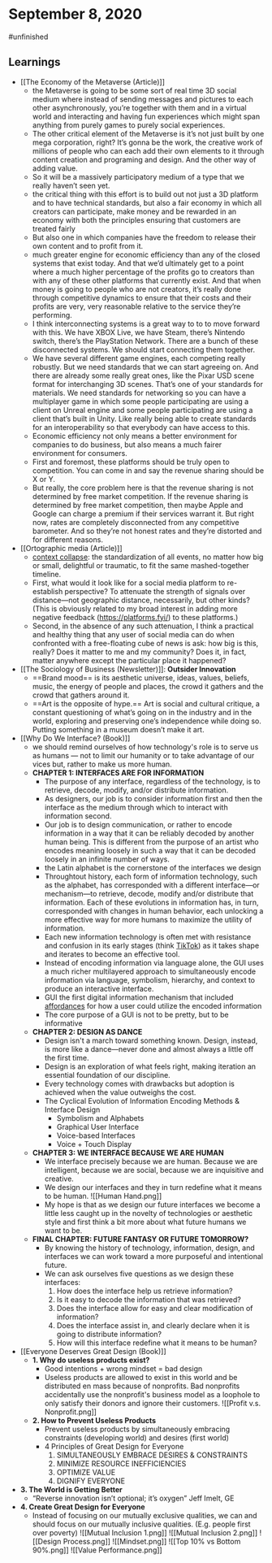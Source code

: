 # September 8, 2020
#unfinished
## Learnings
- [[The Economy of the Metaverse (Article)]]
	- the Metaverse is going to be some sort of real time 3D social medium where instead of sending messages and pictures to each other asynchronously, you’re together with them and in a virtual world and interacting and having fun experiences which might span anything from purely games to purely social experiences.
	- The other critical element of the Metaverse is it’s not just built by one mega corporation, right? It’s gonna be the work, the creative work of millions of people who can each add their own elements to it through content creation and programing and design. And the other way of adding value.
	- So it will be a massively participatory medium of a type that we really haven’t seen yet.
	- the critical thing with this effort is to build out not just a 3D platform and to have technical standards, but also a fair economy in which all creators can participate, make money and be rewarded in an economy with both the principles ensuring that customers are treated fairly
	- But also one in which companies have the freedom to release their own content and to profit from it.
	- much greater engine for economic efficiency than any of the closed systems that exist today. And that we’d ultimately get to a point where a much higher percentage of the profits go to creators than with any of these other platforms that currently exist. And that when money is going to people who are not creators, it’s really done through competitive dynamics to ensure that their costs and their profits are very, very reasonable relative to the service they’re performing.
	- I think interconnecting systems is a great way to to to move forward with this. We have XBOX Live, we have Steam, there’s Nintendo switch, there’s the PlayStation Network. There are a bunch of these disconnected systems. We should start connecting them together.
	- We have several different game engines, each competing really robustly. But we need standards that we can start agreeing on. And there are already some really great ones, like the Pixar USD scene format for interchanging 3D scenes. That’s one of your standards for materials. We need standards for networking so you can have a multiplayer game in which some people participating are using a client on Unreal engine and some people participating are using a client that’s built in Unity. Like really being able to create standards for an interoperability so that everybody can have access to this.
	- Economic efficiency not only means a better environment for companies to do business, but also means a much fairer environment for consumers.
	- First and foremost, these platforms should be truly open to competition. You can come in and say the revenue sharing should be X or Y.
	- But really, the core problem here is that the revenue sharing is not determined by free market competition. If the revenue sharing is determined by free market competition, then maybe Apple and Google can charge a premium if their services warrant it. But right now, rates are completely disconnected from any competitive barometer. And so they’re not honest rates and they’re distorted and for different reasons.
- [[Ortographic media (Article)]]
	-  [context collapse](http://www.zephoria.org/thoughts/archives/2013/12/08/coining-context-collapse.html): the standardization of all events, no matter how big or small, delightful or traumatic, to fit the same mashed-together timeline.
	-  First, what would it look like for a social media platform to re-establish perspective? To attenuate the strength of signals over distance—not geographic distance, necessarily, but other kinds? (This is obviously related to my broad interest in adding more negative feedback (https://platforms.fyi/) to these platforms.)
	-  Second, in the absence of any such attenuation, I think a practical and healthy thing that any user of social media can do when confronted with a free-floating cube of news is ask: how big is this, really? Does it matter to me and my community? Does it, in fact, matter anywhere except the particular place it happened?
- [[The Sociology of Business (Newsletter)]]: **Outsider Innovation**
	- ==Brand mood== is its aesthetic universe, ideas, values, beliefs, music, the energy of people and places, the crowd it gathers and the crowd that gathers around it.
	- ==Art is the opposite of hype.== Art is social and cultural critique, a constant questioning of what’s going on in the industry and in the world, exploring and preserving one’s independence while doing so. Putting something in a museum doesn’t make it art.
- [[Why Do We Interface? (Book)]]
	-  we should remind ourselves of how technology's role is to serve us as humans — not to limit our humanity or to take advantage of our vices but, rather to make us more human.
	-  **CHAPTER 1: INTERFACES ARE FOR INFORMATION**
		-  The purpose of any interface, regardless of the technology, is to retrieve, decode, modify, and/or distribute information.
		-  As designers, our job is to consider information first and then the interface as the medium through which to interact with information second. 
		-  Our job is to design communication, or rather to encode information in a way that it can be reliably decoded by another human being. This is different from the purpose of an artist who encodes meaning loosely in such a way that it can be decoded loosely in an infinite number of ways.
		-  the Latin alphabet is the cornerstone of the interfaces we design
		-  Throughtout history, each form of information technology, such as the alphabet, has corresponded with a different interface—or mechanism—to retrieve, decode, modify and/or distribute that information. Each of these evolutions in information has, in turn, corresponded with changes in human behavior, each unlocking a more effective way for more humans to maximize the utility of information.  
		-  Each new information technology is often met with resistance and confusion in its early stages (think [TikTok](https://www.eugenewei.com/blog/2020/8/3/tiktok-and-the-sorting-hat)) as it takes shape and iterates to become an effective tool. 
		-  Instead of encoding information via language alone, the GUI uses a much richer multilayered approach to simultaneously encode information via language, symbolism, hierarchy, and context to produce an interactive interface.
		-  GUI the first digital information mechanism that included [affordances](https://en.wikipedia.org/wiki/Affordance) for how a user could utilize the encoded information
		-  The core purpose of a GUI is not to be pretty, but to be informative
	-  **CHAPTER 2: DESIGN AS DANCE**
		-  Design isn't a march toward something known. Design, instead, is more like a dance—never done and almost always a little off the first time. 
		-  Design is an exploration of what feels right, making iteration an essential foundation of our discipline.
		-  Every technology comes with drawbacks but adoption is achieved when the value outweighs the cost.
		-  The Cyclical Evolution of Information Encoding Methods & Interface Design
			-  Symbolism and Alphabets
			-  Graphical User Interface
			-  Voice-based Interfaces
			-  Voice + Touch Display
	-  **CHAPTER 3: WE INTERFACE BECAUSE WE ARE HUMAN**
		-  We interface precisely because we are human. Because we are intelligent, because we are social, because we are inquisitive and creative. 
		-  We design our interfaces and they in turn redefine what it means to be human.
	 ![[Human Hand.png]]
		- My hope is that as we design our future interfaces we become a little less caught up in the novelty of technologies or aesthetic style and first think a bit more about what future humans we want to be. 
	-  **FINAL CHAPTER: FUTURE FANTASY OR FUTURE TOMORROW?**
		-   By knowing the history of technology, information, design, and interfaces we can work toward a more purposeful and intentional future.
		- We can ask ourselves five questions as we design these interfaces:
			1. How does the interface help us retrieve information?	
			2. Is it easy to decode the information that was retrieved?
			3. Does the interface allow for easy and clear modification of information?
			4. Does the interface assist in, and clearly declare when it is going to distribute information?
			5. How will this interface redefine what it means to be human?
- [[Everyone Deserves Great Design (Book)]]
	- **1. Why do useless products exist?**
		- Good intentions + wrong mindset = bad design
		- Useless products are allowed to exist in this world and be distributed en mass because of nonprofits. Bad nonprofits accidentally use the nonprofit's business model as a loophole to only satisfy their donors and ignore their customers.
![[Profit v.s. Nonprofit.png]]
	- **2. How to Prevent Useless Products**
		- Prevent useless products by simultaneously embracing constraints (developing world) and desires (first world)
		- 4 Principles of Great Design for Everyone
			1. SIMULTANEOUSLY EMBRACE DESIRES & CONSTRAINTS
			2. MINIMIZE RESOURCE INEFFICIENCIES
			3. OPTIMIZE VALUE
			4. DIGNIFY EVERYONE
 - **3. The World is Getting Better**
	 -  “Reverse innovation isn’t optional; it’s oxygen” Jeff Imelt, GE
 -  **4. Create Great Design for Everyone**
	 -  Instead of focusing on our mutually exclusive qualities, we can and should focus on our mutually inclusive qualities.  (E.g. people first over poverty)
![[Mutual Inclusion 1.png]]
![[Mutual Inclusion 2.png]]
![[Design Process.png]]
![[Mindset.png]]
![[Top 10% vs Bottom 90%.png]]
![[Value Performance.png]]
